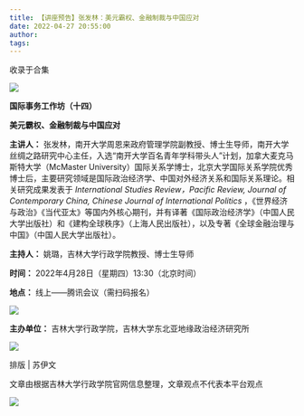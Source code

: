 ```yaml
---
title: 【讲座预告】张发林：美元霸权、金融制裁与中国应对
date: 2022-04-27 20:55:00
author: 
tags: 
---
```



收录于合集

![](/images/68/2.gif)

  

**国际事务工作坊（十四）**

 **美元霸权、金融制裁与中国应对**  

 **主讲人：**
张发林，南开大学周恩来政府管理学院副教授、博士生导师，南开大学丝绸之路研究中心主任，入选“南开大学百名青年学科带头人”计划，加拿大麦克马斯特大学（McMaster
University）国际关系学博士，北京大学国际关系学院优秀博士后，主要研究领域是国际政治经济学、中国对外经济关系和国际关系理论。相关研究成果发表于
_International Studies Review，Pacific Review, Journal of Contemporary China,
Chinese Journal of International Politics_
，《世界经济与政治》《当代亚太》等国内外核心期刊，并有译著《国际政治经济学》（中国人民大学出版社）和《建构全球秩序》（上海人民出版社），以及专著《全球金融治理与中国》（中国人民大学出版社）。

 **主持人：** 姚璐，吉林大学行政学院教授、博士生导师

 **时间：** 2022年4月28日（星期四）13:30（北京时间）

 **地点：** 线上——腾讯会议（需扫码报名）

![](/images/68/3.jpeg)

 **主办单位：** 吉林大学行政学院，吉林大学东北亚地缘政治经济研究所  

  

![](/images/68/4.jpeg)

  

排版 | 苏伊文  

文章由根据吉林大学行政学院官网信息整理，文章观点不代表本平台观点

![](/images/68/5.gif)

  

